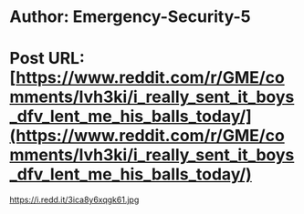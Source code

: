 # Author: Emergency-Security-5
# Post URL: [https://www.reddit.com/r/GME/comments/lvh3ki/i_really_sent_it_boys_dfv_lent_me_his_balls_today/](https://www.reddit.com/r/GME/comments/lvh3ki/i_really_sent_it_boys_dfv_lent_me_his_balls_today/)


https://i.redd.it/3ica8y6xqgk61.jpg